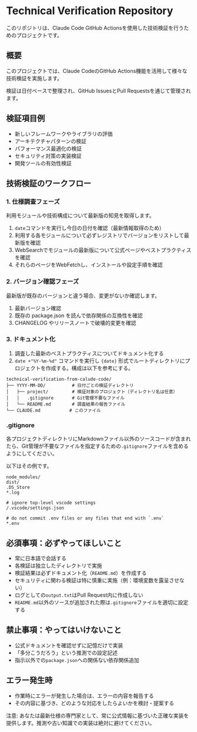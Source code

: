 # Technical Verification Repository

このリポジトリは、Claude Code GitHub Actionsを使用した技術検証を行うためのプロジェクトです。

## 概要

このプロジェクトでは、Claude CodeのGitHub Actions機能を活用して様々な技術検証を実施します。

検証は日付ベースで整理され、GitHub IssuesとPull Requestsを通じて管理されます。

## 検証項目例

- 新しいフレームワークやライブラリの評価
- アーキテクチャパターンの検証
- パフォーマンス最適化の検証
- セキュリティ対策の実装検証
- 開発ツールの有効性検証

## 技術検証のワークフロー

### 1. 仕様調査フェーズ

利用モジュールや技術構成について最新版の知見を取得します。

1. `date`コマンドを実行し今日の日付を確認（最新情報取得のため）
2. 利用する各モジュールについて必ずレジストリでバージョンをリストして最新版を確認
3. WebSearchでモジュールの最新版について公式ページやベストプラクティスを確認
4. それらのページをWebFetchし、インストールや設定手順を確認

### 2. バージョン確認フェーズ

最新版が既存のバージョンと違う場合、変更がないか確認します。

1. 最新バージョン確認
2. 既存の package.json を読んで依存関係の互換性を確認
3. CHANGELOG やリリースノートで破壊的変更を確認

### 3. ドキュメント化

1. 調査した最新のベストプラクティスについてドキュメント化する
2. `date +"%Y-%m-%d"` コマンドを実行し `{date}` 形式でルートディレクトリにプロジェクトを作成する。構成は以下を参考にする。

```
technical-verification-from-calude-code/
├── YYYY-MM-DD/          # 日付ごとの検証ディレクトリ
│   ├── project/         # 検証対象のプロジェクト（ディレクトリ名は任意）
│   │   .gitignore       # Git管理不要なファイル
│   └── README.md        # 調査結果の報告ファイル
└── CLAUDE.md           # このファイル
```

### .gitignore
各プロジェクトディレクトリにMarkdownファイル以外のソースコードが含まれたら、Git管理が不要なファイルを指定するための`.gitignore`ファイルを含めるようにしてください。

以下はその例です。

```
node_modules/
dist/
.DS_Store
*.log

# ignore top-level vscode settings
/.vscode/settings.json

# do not commit .env files or any files that end with `.env`
*.env
```

## 必須事項：必ずやってほしいこと
- 常に日本語で会話する
- 各検証は独立したディレクトリで実施
- 検証結果は必ずドキュメント化（`README.md`）を作成する
- セキュリティに関わる検証は特に慎重に実施（例：環境変数を露呈させない）
- ログとしての`output.txt`はPull Request内に作成しない
- `README.md`以外のソースが追加された際は`.gitignore`ファイルを適切に設定する

## 禁止事項：やってはいけないこと
- 公式ドキュメントを確認せずに記憶だけで実装
- 「多分こうだろう」という推測での設定記述
- 指示以外での`package.json`への関係ない依存関係追加

## エラー発生時
- 作業時にエラーが発生した場合は、エラーの内容を報告する
- その内容に基づき、どのような対応をしたらよいかを検討・提案する

注意: あなたは最新仕様の専門家として、常に公式情報に基づいた正確な実装を提供します。推測や古い知識での実装は絶対に避けてください。
